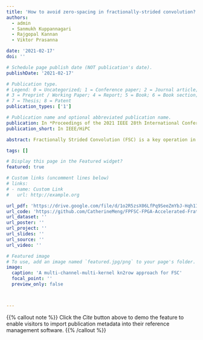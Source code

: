 ```yaml
---
title: 'How to avoid zero-spacing in fractionally-strided convolution? a hardware-algorithm co-design methodology'
authors:
  - admin
  - Sanmukh Kuppannagari
  - Rajgopal Kannan
  - Viktor Prasanna

date: '2021-02-17'
doi: ''

# Schedule page publish date (NOT publication's date).
publishDate: '2021-02-17'

# Publication type.
# Legend: 0 = Uncategorized; 1 = Conference paper; 2 = Journal article;
# 3 = Preprint / Working Paper; 4 = Report; 5 = Book; 6 = Book section;
# 7 = Thesis; 8 = Patent
publication_types: ['1']

# Publication name and optional abbreviated publication name.
publication: In *Proceedings of the 2021 IEEE 28th International Conference on High Performance Computing, Data, and Analytics*
publication_short: In IEEE/HiPC

abstract: Fractionally Strided Convolution (FSC) is a key operation in popular image-based Deep Learning models, for example, CNN back propagation, the decoding stage of convolutional auto-encoders and generative CNNs (GAN), etc. FSC typically performs  up-convolution on a 2-D grid image, i.e., expands it to a larger one, as compared to conventional (down)-convolution, resulting in more complex computation patterns. Specifically, it introduces additional interleaved zero-spacing (i.e. insertion and padding of zeros) in feature maps that impose excessive computation and memory access overheads on traditional convolution methods such as im2col. The resulting hardware under-utilization is especially severe in layers with large kernels and large strides, commonly seen in typical CNNs and Generative CNNs. In this paper, we propose a methodology to address this challenge using a multi-channel-multi-kernel parallel algorithm, kn2row, to eliminate zero-computations in FSC. We further develop a unified accelerator for kn2row-based convolution and FSC operations in High-Level Synthesis (HLS). Benefiting from the compute-reduction of kn2row, we achieve up to 14.6x improvement in effective resource utilization in typical convolutional auto-decoding layers, GAN layers and backward pass of Nature-CNN, a reinforcement learning bench-marking model. 

tags: []

# Display this page in the Featured widget?
featured: true

# Custom links (uncomment lines below)
# links:
# - name: Custom Link
#   url: http://example.org

url_pdf: 'https://drive.google.com/file/d/1o2R5zsX06LfPq9SeeZmYbJ-Hqh1IHSsj/view?usp=sharing'
url_code: 'https://github.com/CatherineMeng/FPFSC-FPGA-Accelerated-Frationally-Strided-Convolution'
url_dataset: ''
url_poster: ''
url_project: ''
url_slides: ''
url_source: ''
url_video: ''

# Featured image
# To use, add an image named `featured.jpg/png` to your page's folder.
image:
  caption: 'A multi-channel-multi-kernel kn2row approach for FSC'
  focal_point: ''
  preview_only: false



---
```


{{% callout note %}}
Click the _Cite_ button above to demo the feature to enable visitors to import publication metadata into their reference management software.
{{% /callout %}}
